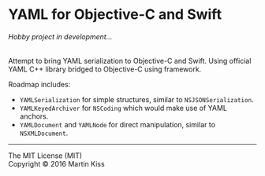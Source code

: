YAML for Objective-C and Swift
=============================

###### Hobby project in development…

Attempt to bring YAML serialization to Objective-C and Swift. Using official YAML C++ library bridged to Objective-C using framework.

Roadmap includes:

  - `YAMLSerialization` for simple structures, similar to `NSJSONSerialization`.
  - `YAMLKeyedArchiver` for `NSCoding` which would make use of YAML anchors.
  - `YAMLDocument` and `YAMLNode` for direct manipulation, similar to `NSXMLDocument`.

---
The MIT License (MIT)  
Copyright © 2016 Martin Kiss
